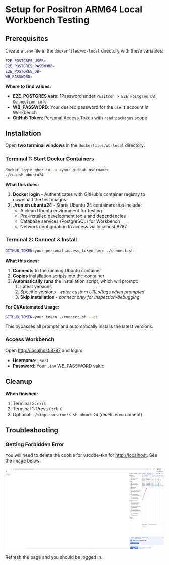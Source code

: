# Setup for Positron ARM64 Local Workbench Testing

## Prerequisites

Create a `.env` file in the `dockerfiles/wb-local` directory with these variables:

```bash
E2E_POSTGRES_USER=
E2E_POSTGRES_PASSWORD=
E2E_POSTGRES_DB=
WB_PASSWORD=
```

**Where to find values:**
* **E2E_POSTGRES vars**: 1Password under `Positron > E2E Postgres DB Connection info`  
* **WB_PASSWORD**: Your desired password for the `user1` account in Workbench
* **GitHub Token**: Personal Access Token with `read:packages` scope

## Installation

Open **two terminal windows** in the `dockerfiles/wb-local` directory:

### Terminal 1: Start Docker Containers

```bash
docker login ghcr.io -u <your_github_username>
./run.sh ubuntu24
```

**What this does:**
1. **Docker login** - Authenticates with GitHub's container registry to download the test images
2. **./run.sh ubuntu24** - Starts Ubuntu 24 containers that include:
   - A clean Ubuntu environment for testing
   - Pre-installed development tools and dependencies
   - Database services (PostgreSQL) for Workbench
   - Network configuration to access via localhost:8787

### Terminal 2: Connect & Install

```bash
GITHUB_TOKEN=your_personal_access_token_here ./connect.sh
```

**What this does:**
1. **Connects** to the running Ubuntu container
2. **Copies** installation scripts into the container  
3. **Automatically runs** the installation script, which will prompt:
   1. Latest versions
   2. Specific versions -  *enter custom URLs/tags when prompted*
   3. **Skip installation**  - *connect only for inspection/debugging*

**For CI/Automated Usage:**
```bash
GITHUB_TOKEN=your_token ./connect.sh --ci
```
This bypasses all prompts and automatically installs the latest versions.

### Access Workbench

Open <http://localhost:8787> and login:
* **Username**: `user1`
* **Password**: Your `.env` WB_PASSWORD value

## Cleanup

**When finished:**
1. Terminal 2: `exit`
2. Terminal 1: Press `Ctrl+C`
3. Optional: `./stop-containers.sh ubuntu24` (resets environment)

## Troubleshooting

### Getting Forbidden Error

You will need to delete the cookie for vscode-tkn for <http://localhost>. See the image below:

![RForbidden Fix](doc-images/forbidden.png)

Refresh the page and you should be logged in.